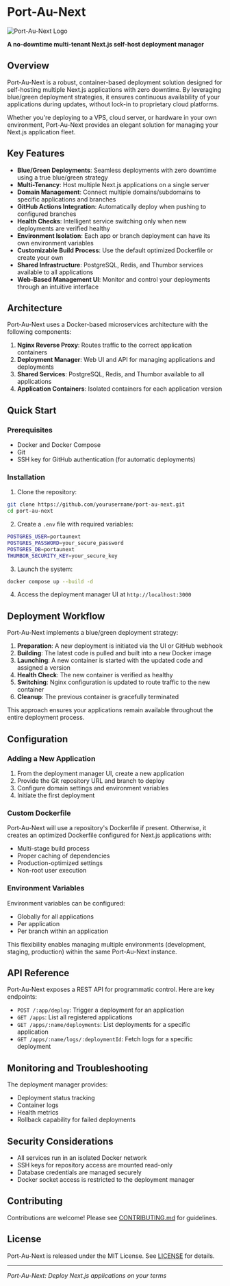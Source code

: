 # Port-Au-Next

![Port-Au-Next Logo](https://portaunext.cfpg.me/port-au-next-banner@2x.png)

**A no-downtime multi-tenant Next.js self-host deployment manager**

## Overview

Port-Au-Next is a robust, container-based deployment solution designed for self-hosting multiple Next.js applications with zero downtime. By leveraging blue/green deployment strategies, it ensures continuous availability of your applications during updates, without lock-in to proprietary cloud platforms.

Whether you're deploying to a VPS, cloud server, or hardware in your own environment, Port-Au-Next provides an elegant solution for managing your Next.js application fleet.

## Key Features

- **Blue/Green Deployments**: Seamless deployments with zero downtime using a true blue/green strategy
- **Multi-Tenancy**: Host multiple Next.js applications on a single server
- **Domain Management**: Connect multiple domains/subdomains to specific applications and branches
- **GitHub Actions Integration**: Automatically deploy when pushing to configured branches
- **Health Checks**: Intelligent service switching only when new deployments are verified healthy
- **Environment Isolation**: Each app or branch deployment can have its own environment variables
- **Customizable Build Process**: Use the default optimized Dockerfile or create your own
- **Shared Infrastructure**: PostgreSQL, Redis, and Thumbor services available to all applications
- **Web-Based Management UI**: Monitor and control your deployments through an intuitive interface

## Architecture

Port-Au-Next uses a Docker-based microservices architecture with the following components:

1. **Nginx Reverse Proxy**: Routes traffic to the correct application containers
2. **Deployment Manager**: Web UI and API for managing applications and deployments
3. **Shared Services**: PostgreSQL, Redis, and Thumbor available to all applications
4. **Application Containers**: Isolated containers for each application version

## Quick Start

### Prerequisites

- Docker and Docker Compose
- Git
- SSH key for GitHub authentication (for automatic deployments)

### Installation

1. Clone the repository:

```bash
git clone https://github.com/yourusername/port-au-next.git
cd port-au-next
```

2. Create a `.env` file with required variables:

```bash
POSTGRES_USER=portaunext
POSTGRES_PASSWORD=your_secure_password
POSTGRES_DB=portaunext
THUMBOR_SECURITY_KEY=your_secure_key
```

3. Launch the system:

```bash
docker compose up --build -d
```

4. Access the deployment manager UI at `http://localhost:3000`

## Deployment Workflow

Port-Au-Next implements a blue/green deployment strategy:

1. **Preparation**: A new deployment is initiated via the UI or GitHub webhook
2. **Building**: The latest code is pulled and built into a new Docker image
3. **Launching**: A new container is started with the updated code and assigned a version
4. **Health Check**: The new container is verified as healthy
5. **Switching**: Nginx configuration is updated to route traffic to the new container
6. **Cleanup**: The previous container is gracefully terminated

This approach ensures your applications remain available throughout the entire deployment process.

## Configuration

### Adding a New Application

1. From the deployment manager UI, create a new application
2. Provide the Git repository URL and branch to deploy
3. Configure domain settings and environment variables
4. Initiate the first deployment

### Custom Dockerfile

Port-Au-Next will use a repository's Dockerfile if present. Otherwise, it creates an optimized Dockerfile configured for Next.js applications with:

- Multi-stage build process
- Proper caching of dependencies
- Production-optimized settings
- Non-root user execution

### Environment Variables

Environment variables can be configured:

- Globally for all applications
- Per application
- Per branch within an application

This flexibility enables managing multiple environments (development, staging, production) within the same Port-Au-Next instance.

## API Reference

Port-Au-Next exposes a REST API for programmatic control. Here are key endpoints:

- `POST /:app/deploy`: Trigger a deployment for an application
- `GET /apps`: List all registered applications
- `GET /apps/:name/deployments`: List deployments for a specific application
- `GET /apps/:name/logs/:deploymentId`: Fetch logs for a specific deployment

## Monitoring and Troubleshooting

The deployment manager provides:

- Deployment status tracking
- Container logs
- Health metrics
- Rollback capability for failed deployments

## Security Considerations

- All services run in an isolated Docker network
- SSH keys for repository access are mounted read-only
- Database credentials are managed securely
- Docker socket access is restricted to the deployment manager

## Contributing

Contributions are welcome! Please see [CONTRIBUTING.md](CONTRIBUTING.md) for guidelines.

## License

Port-Au-Next is released under the MIT License. See [LICENSE](LICENSE) for details.

---

*Port-Au-Next: Deploy Next.js applications on your terms*
